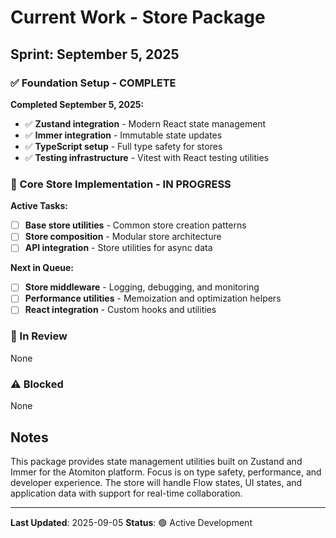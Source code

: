 # Current Work - Store Package

## Sprint: September 5, 2025

### ✅ Foundation Setup - COMPLETE

**Completed September 5, 2025:**

- ✅ **Zustand integration** - Modern React state management
- ✅ **Immer integration** - Immutable state updates
- ✅ **TypeScript setup** - Full type safety for stores
- ✅ **Testing infrastructure** - Vitest with React testing utilities

### 🚀 Core Store Implementation - IN PROGRESS

**Active Tasks:**

- [ ] **Base store utilities** - Common store creation patterns
- [ ] **Store composition** - Modular store architecture
- [ ] **API integration** - Store utilities for async data

**Next in Queue:**

- [ ] **Store middleware** - Logging, debugging, and monitoring
- [ ] **Performance utilities** - Memoization and optimization helpers
- [ ] **React integration** - Custom hooks and utilities

### 🔄 In Review

None

### ⚠️ Blocked

None

## Notes

This package provides state management utilities built on Zustand and Immer for
the Atomiton platform. Focus is on type safety, performance, and developer
experience. The store will handle Flow states, UI states, and application data
with support for real-time collaboration.

---

**Last Updated**: 2025-09-05 **Status**: 🟢 Active Development
